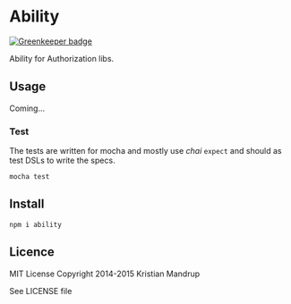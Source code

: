 # Ability

[![Greenkeeper badge](https://badges.greenkeeper.io/kristianmandrup/ability.svg)](https://greenkeeper.io/)

Ability for Authorization libs.

## Usage

Coming...

### Test

The tests are written for mocha and mostly use *chai* `expect` and should as test DSLs to write the specs.

`mocha test`

## Install

`npm i ability`

## Licence

MIT License
Copyright 2014-2015 Kristian Mandrup

See LICENSE file